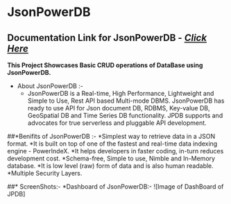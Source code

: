 # JsonPowerDB

## Documentation Link for JsonPowerDB - [*Click Here*](http://login2explore.com/jpdb/docs.html)

**This Project Showcases Basic CRUD operations of DataBase using JsonPowerDB.**

* About JsonPowerDB :- 
    * JsonPowerDB is a Real-time, High Performance, Lightweight and Simple to Use, Rest API based Multi-mode DBMS. JsonPowerDB has ready to use API for Json document DB, 
      RDBMS, Key-value DB, GeoSpatial DB and Time Series DB functionality. JPDB supports and advocates for true serverless and pluggable API development.

##*Benifits of JsonPowerDB :- 
    *Simplest way to retrieve data in a JSON format.
    *It is built on top of one of the fastest and real-time data indexing engine - PowerIndeX.
    *It helps developers in faster coding, in-turn reduces development cost.
    *Schema-free, Simple to use, Nimble and In-Memory database.
    *It is low level (raw) form of data and is also human readable.
    *Multiple Security Layers.

##* ScreenShots:-
    *Dashboard of JsonPowerDB:-
    ![Image of DashBoard of JPDB]
